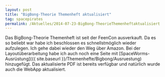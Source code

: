 ```yaml
---
layout: post
title: "BigBong-Theorie Themenheft aktualisiert"
tag: spacepirates
permalink: /Aktuelles/2014-07-23-BigBong-TheorieThemenheftaktualisiert
---
```


Das BigBong-Theorie Themenheft ist seit der FeenCon ausverkauft. Da es so beliebt war habe ich beschlossen es schnellstmöglich wieder aufzulegen. Ich gehe dabei wieder den Weg über Amazon. Bei der Layoutüberarbeitung habe ich auch noch eine Seite mit [SpaceWorms-Ausrüstung]({{ site.baseurl }}/Themenhefte/Bigbong/Ausruestung) hinzugefügt. Das aktualisierte PDF ist bereits verfügbar und natürlich wurde auch die WebApp aktualisiert.



